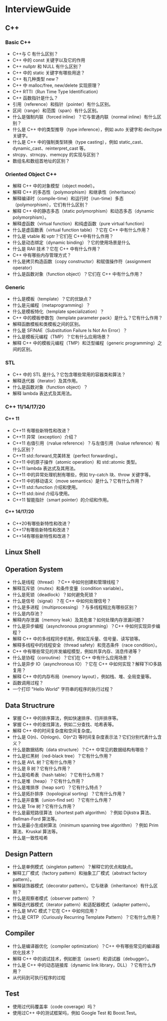 # InterviewGuide

## C++

### Basic C++
+ C++与 C 有什么区别？
+ C++ 中的 const 关键字以及它的作用
+ C++ nullptr 和 NULL 有什么区别？
+ C++ 中的 static 关键字有哪些用途？
+ C++ 有几种类型 new？
+ C++ 中 malloc/free, new/delete 实现原理？
+ C++ RTTI（Run Time Type Identification）
+ C++ 函数指针是什么？
+ 引用（reference）和指针（pointer）有什么区别。
+ 区间（range）和范围（span）有什么区别。
+ 什么是强制内联（forced inline）？它与普通内联（normal inline）有什么区别？
+ 什么是 C++ 中的类型推导（type inference），例如 auto 关键字和 decltype 关键字。
+ 什么是 C++ 中的强制类型转换（type casting），例如 static_cast、dynamic_cast、reinterpret_cast 等。
+ strcpy、strncpy、memcpy 的实现与区别？
+ 数组名和数组首地址的区别？

### Oriented Object C++
+ 解释 C++ 中的对象模型（object model）。
+ 解释 C++ 的多态性（polymorphism）和继承性（inheritance）
+ 解释编译时（compile-time）和运行时（run-time）多态（polymorphism），它们有什么区别？
+ 解释 C++ 中的静态多态（static polymorphism）和动态多态（dynamic polymorphism）。
+ 解释虚函数（virtual function）和纯虚函数（pure virtual function）
+ 什么是虚函数表（virtual function table）？它在 C++ 中有什么作用？
+ 什么是 vtable 和 vptr？它们在 C++中有什么作用？
+ 什么是动态绑定（dynamic binding）？它的使用场景是什么
+ 什么是 RAII 技术？它在 C++ 中有什么作用？
+ C++ 中有哪些内存管理方式？
+ 什么是拷贝构造函数（copy constructor）和赋值操作符（assignment operator）
+ 什么是函数对象（function object）？它们在 C++ 中有什么作用？

### Generic
+ 什么是模板（template）？它的优缺点？
+ 什么是元编程（metaprogramming）？
+ 什么是模板特化（template specialization）？
+ C++ 中的模板参数包（template parameter pack）是什么？它有什么作用？
+ 解释函数模板和类模板之间的区别。
+ 什么是 SFINAE（Substitution Failure Is Not An Error）？
+ 什么是模板元编程（TMP）？它有什么应用场景？
+ 解释 C++ 中的模板元编程（TMP）和泛型编程（generic programming）之间的区别。

### STL
+ C++ 中的 STL 是什么？它包含哪些常用的容器类和算法？
+ 解释迭代器（iterator）及其作用。
+ 什么是函数对象（function object）？
+ 解释 lambda 表达式及其用法。

### C++ 11/14/17/20
#### C++ 11
+ C++11 有哪些新特性和改进？
+ C++11 异常（exception）介绍？
+ C++11 右值引用（rvalue reference）？与左值引用（lvalue reference）有什么区别？
+ C++11 std::forward,完美转发（perfect forwarding）。
+ C++11 中的原子操作（atomic operation）和 std::atomic 类型。
+ C++11 lambda 表达式及其用法。
+ C++11 中的异常处理机制有哪些，例如 try-catch 块、throw 关键字等。
+ C++11 中的移动语义（move semantics）是什么？它有什么作用？
+ C++11 std::function 介绍和使用。
+ C++11 std::bind 介绍与使用。
+ C++11 智能指针（smart pointer）的介绍和作用。

#### C++ 14/17/20
+ C++20有哪些新特性和改进？
+ C++17有哪些新特性和改进？
+ C++14有哪些新特性和改进？


## Linux Shell

## Operation System
+ 什么是线程（thread）？C++ 中如何创建和管理线程？
+ 解释互斥锁（mutex）和条件变量（condition variable）。
+ 什么是死锁（deadlock）？如何避免死锁？
+ 什么是信号（signal）？在 C++ 中如何处理信号？
+ 什么是多进程（multiprocessing）？与多线程相比有哪些区别？
+ 什么是内存池？
+ 解释内存泄漏（memory leak）及其危害？如何处理内存泄漏问题？
+ 什么是异步编程（asynchronous programming）？C++ 中如何实现异步编程？
+ 解释 C++ 中的多线程同步机制，例如互斥量、信号量、读写锁等。
+ 解释多线程中的线程安全（thread safety）和竞态条件（race condition）。
+ C++ 中有哪些常见的并发编程模型，例如共享内存、消息传递等？
+ 什么是协程（coroutine）？它们在 C++ 中有什么应用场景？
+ 什么是异步 IO（asynchronous IO）？它在 C++ 中如何实现？解释下IO多路复用？
+ 解释 C++ 中的内存布局（memory layout），例如栈、堆、全局变量等。
+ 函数调用过程？
+ 一个打印 "Hello World" 字符串的程序的执行过程？

## Data Structrure
+ 掌握 C++ 中的排序算法，例如快速排序、归并排序等。
+ 掌握 C++ 中的查找算法，例如二分查找、哈希表等。
+ 解释 C++ 中的时间复杂度和空间复杂度。
+ 什么是 O(n)、O(nlogn)、O(n^2) 等时间复杂度表示法？它们分别代表什么含义？
+ 什么是数据结构（data structure）？C++ 中常见的数据结构有哪些？
+ 什么是红黑树（red-black tree）？它有什么作用？
+ 什么是 AVL 树？它有什么作用？
+ 什么是 B 树？它有什么作用？
+ 什么是哈希表（hash table）？它有什么作用？
+ 什么是堆（heap）？它有什么作用？
+ 什么是堆排序（heap sort）？它有什么特点？
+ 什么是拓扑排序（topological sorting）？它有什么作用？
+ 什么是并查集（union-find set）？它有什么作用？
+ 什么是 Trie 树？它有什么作用？
+ 什么是最短路径算法（shortest path algorithm）？例如 Dijkstra 算法、Bellman-Ford 算法等。
+ 什么是最小生成树算法（minimum spanning tree algorithm）？例如 Prim 算法、Kruskal 算法等。
+ 什么是一致性哈希

## Design Pattern
+ 什么是单例模式（singleton pattern）？解释它的优点和缺点。
+ 解释工厂模式（factory pattern）和抽象工厂模式（abstract factory pattern）。
+ 解释装饰器模式（decorator pattern）。它与继承（inheritance）有什么区别？
+ 什么是观察者模式（observer pattern）？
+ 解释迭代器模式（iterator pattern）和适配器模式（adapter pattern）。
+ 什么是 MVC 模式？它在 C++ 中如何应用？
+ 什么是 CRTP（Curiously Recurring Template Pattern）？它有什么作用？

## Compiler
+ 什么是编译器优化（compiler optimization）？C++ 中有哪些常见的编译器优化技术？
+ 解释 C++ 中的调试技术，例如断言（assert）和调试器（debugger）。
+ 什么是 C++ 中的动态链接库（dynamic link library，DLL）？它有什么作用？
+ 从代码到可执行程序的过程

## Test
+ 使用过代码覆盖率（code coverage）吗？
+ 使用过C++ 中的测试框架吗，例如 Google Test 和 Boost.Test。